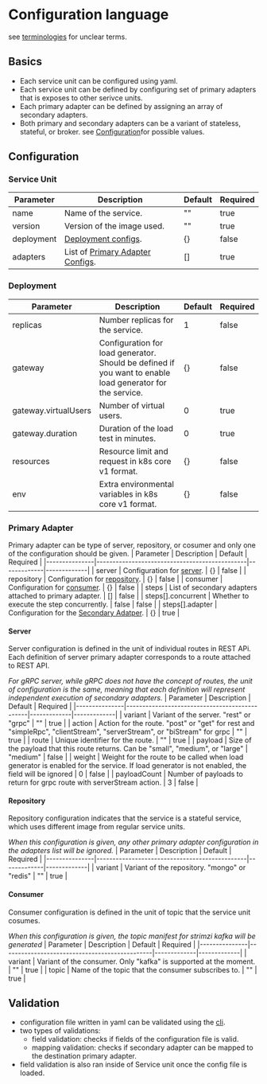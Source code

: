 # Configuration language
see [terminologies](./docs/terminology.md) for unclear terms.
## Basics
- Each service unit can be configured using yaml.
- Each service unit can be defined by configuring set of primary adapters that is exposes to other serivce units.
- Each primary adapter can be defined by assigning an array of secondary adapters.
- Both primary and secondary adapters can be a variant of stateless, stateful, or broker. see [Configuration](#configuration)for possible values.

## Configuration
### Service Unit
| Parameter     | Description                                   | Default     | Required    |
|---------------|-----------------------------------------------|-------------|-------------|
| name          | Name of the service.                          | ""          | true        |
| version       | Version of the image used.                    | ""          | true        |
| deployment    | [Deployment configs](#deployment).            | {}          | false       |
| adapters      | List of [Primary Adapter Configs](#primary-adapter).| []    | true        |

### Deployment
| Parameter     | Description                                   | Default     | Required    |
|---------------|-----------------------------------------------|-------------|-------------|
| replicas      | Number replicas for the service.              | 1           | false       |
| gateway       | Configuration for load generator. Should be defined if you want to enable load generator for the service. | {} | false |
| gateway.virtualUsers | Number of virtual users.               | 0           | true        |
| gateway.duration     | Duration of the load test in minutes.  | 0           | true        |
| resources     | Resource limit and request in k8s core v1 format.    | {}      | false    |
| env           | Extra environmental variables in k8s core v1 format. | {}      | false    |

### Primary Adapter
Primary adapter can be type of server, repository, or cosumer and only one of the configuration should be given.
| Parameter     | Description                                   | Default     | Required    |
|---------------|-----------------------------------------------|-------------|-------------|
| server        | Configuration for [server](#server).          | {}          | false       |
| repository    | Configuration for [repository](#repository).  | {}          | false       |
| consumer      | Configuration for [consumer](#consumer).      | {}          | false       |
| steps         | List of secondary adapters attached to primary adapter. | [] | false |
| steps[].concurrent | Whether to execute the step concurrently. | false      | false        |
| steps[].adapter | Configuration for the [Secondary Adatper](#seconday-adapter). | {} | true |

#### Server
Server configuration is defined in the unit of individual routes in REST APi.
Each definition of server primary adapter corresponds to a route attached to REST API.

*For gRPC server, while gRPC does not have the concept of routes, the unit of configuration is the same, 
meaning that each definition will represent independent execution of secondary adapters.*
| Parameter     | Description                                   | Default     | Required    |
|---------------|-----------------------------------------------|-------------|-------------|
| variant       | Variant of the server. "rest" or "grpc"       | ""          | true        |
| action        | Action for the route. "post" or "get" for rest and "simpleRpc", "clientStream", "serverStream", or "biStream" for grpc | "" | true |
| route         | Unique identifier for the route.               | ""          | true        |
| payload       | Size of the payload that this route returns. Can be "small", "medium", or "large" | "medium" | false |
| weight        | Weight for the route to be called when load generator is enabled for the service. If load generator is not enabled, the field will be ignored | 0 | false |
| payloadCount  | Number of payloads to return for grpc route with serverStream action. | 3 | false |

#### Repository
Repository configuration indicates that the service is a stateful service, which uses different image from regular service units.

*When this configuration is given, any other primary adapter configuration in the adapters list will be ignored.*
| Parameter     | Description                                   | Default     | Required    |
|---------------|-----------------------------------------------|-------------|-------------|
| variant       | Variant of the repository. "mongo" or "redis" | ""          | true        |

#### Consumer
Consumer configuration is defined in the unit of topic that the service unit cosumes. 

*When this configuration is given, the topic manifest for strimzi kafka will be generated*
| Parameter     | Description                                   | Default     | Required    |
|---------------|-----------------------------------------------|-------------|-------------|
| variant       | Variant of the consumer. Only "kafka" is supported at the moment. | "" | true |
| topic         | Name of the topic that the consumer subscribes to. | ""     | true        |

## Validation
- configuration file written in yaml can be validated using the [cli](../cmd/hexctl/).
- two types of validations:
    - field validation: checks if fields of the configuration file is valid.
    - mapping validation: checks if secondary adapter can be mapped to the destination primary adapter.
- field validation is also ran inside of Service unit once the config file is loaded.

